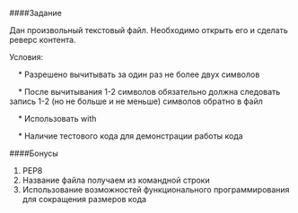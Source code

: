 ####Задание

Дан произвольный текстовый файл. Необходимо открыть его и сделать реверс контента.

Условия:

&nbsp;&nbsp;&nbsp;&nbsp;* Разрешено вычитывать за один раз не более двух символов

&nbsp;&nbsp;&nbsp;&nbsp;* После вычитывания 1-2 символов обязательно должна следовать запись
                          1-2 (но не больше и не меньше) символов обратно в файл
                          
&nbsp;&nbsp;&nbsp;&nbsp;* Использовать with

&nbsp;&nbsp;&nbsp;&nbsp;* Наличие тестового кода для демонстрации работы кода

####Бонусы
1. РЕР8
2. Название файла получаем из командной строки
3. Использование возможностей функционального программирования для сокращения размеров кода
